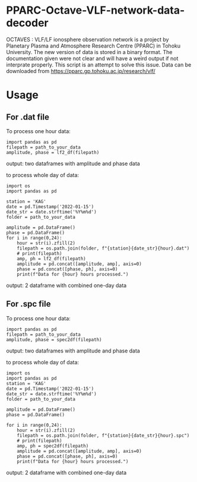 # PPARC-Octave-VLF-network-data-decoder
OCTAVES : VLF/LF ionosphere observation network is a project by Planetary Plasma and Atmosphere Research Centre (PPARC) in Tohoku University.
The new version of data is stored in a binary format.
The documentation given were not clear and will have a weird output if not interprate properly.
This script is an attempt to solve this issue.
Data can be downloaded from https://pparc.gp.tohoku.ac.jp/research/vlf/

# Usage
## For .dat file
To process one hour data:
```
import pandas as pd
filepath = path_to_your_data
amplitude, phase = lf2_df(filepath)
```
output: two dataframes with amplitude and phase data

to process whole day of data:
```
import os
import pandas as pd

station = 'KAG'
date = pd.Timestamp('2022-01-15')
date_str = date.strftime('%Y%m%d')
folder = path_to_your_data

amplitude = pd.DataFrame()
phase = pd.DataFrame()
for i in range(0,24):
    hour = str(i).zfill(2)
    filepath = os.path.join(folder, f"{station}{date_str}{hour}.dat")
    # print(filepath)
    amp, ph = lf2_df(filepath)
    amplitude = pd.concat([amplitude, amp], axis=0)
    phase = pd.concat([phase, ph], axis=0)
    print(f"Data for {hour} hours processed.")
```
output: 2 dataframe with combined one-day data

## For .spc file
To process one hour data:
```
import pandas as pd
filepath = path_to_your_data
amplitude, phase = spec2df(filepath)
```
output: two dataframes with amplitude and phase data

to process whole day of data:
```
import os
import pandas as pd
station = 'KAG'
date = pd.Timestamp('2022-01-15')
date_str = date.strftime('%Y%m%d')
folder = path_to_your_data

amplitude = pd.DataFrame()
phase = pd.DataFrame()

for i in range(0,24):
    hour = str(i).zfill(2)
    filepath = os.path.join(folder, f"{station}{date_str}{hour}.spc")
    # print(filepath)
    amp, ph = spec2df(filepath)
    amplitude = pd.concat([amplitude, amp], axis=0)
    phase = pd.concat([phase, ph], axis=0)
    print(f"Data for {hour} hours processed.")
```
output: 2 dataframe with combined one-day data
